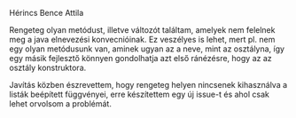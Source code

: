 Hérincs Bence Attila

Rengeteg olyan metódust, illetve változót találtam, amelyek nem felelnek meg a java elnevezési konvecnióinak. Ez veszélyes is lehet, mert pl. nem egy olyan metódusunk van, aminek ugyan az a neve, mint az osztályna, így egy másik fejlesztő könnyen gondolhatja azt első ránézésre, hogy az az osztály konstruktora.

Javítás közben észrevettem, hogy rengeteg helyen nincsenek kihasználva a listák beépített függvényei, erre készítettem egy új issue-t és ahol csak lehet orvolsom a problémát.